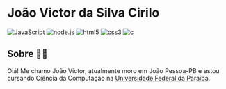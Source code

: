 # João Victor da Silva Cirilo
![JavaScript](https://img.shields.io/badge/-JavaScript-red) ![node.js](https://img.shields.io/badge/-NodeJS-red) ![html5](https://img.shields.io/badge/-HTML5-orange) ![css3](https://img.shields.io/badge/-CSS3-blue) ![c](https://img.shields.io/badge/-C99-blue)

## Sobre 👩‍💻

Olá! Me chamo João Victor, atualmente moro em João Pessoa-PB e estou cursando Ciência da Computação na [Universidade Federal da Paraiba](https://www.ufpb.br).
